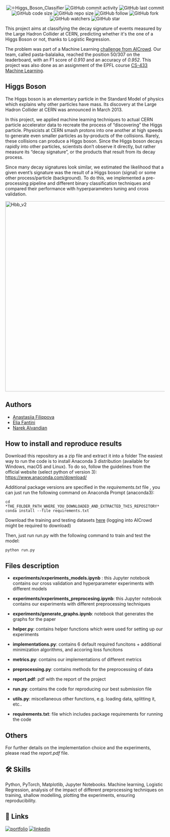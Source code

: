 <p align="center">
  <img alt="⚛️Higgs_Boson_Classifier" src="https://user-images.githubusercontent.com/62103572/183050158-52a3122b-35c2-4357-929a-f568c7a0ec38.png">
  <img alt="GitHub commit activity" src="https://img.shields.io/github/commit-activity/y/EliaFantini/Higgs-Boson-Classifier-using-LHC-CERN-data">
  <img alt="GitHub last commit" src="https://img.shields.io/github/last-commit/EliaFantini/Higgs-Boson-Classifier-using-LHC-CERN-data">
  <img alt="GitHub code size" src="https://img.shields.io/github/languages/code-size/EliaFantini/Higgs-Boson-Classifier-using-LHC-CERN-data">
  <img alt="GitHub repo size" src="https://img.shields.io/github/repo-size/EliaFantini/Higgs-Boson-Classifier-using-LHC-CERN-data">
  <img alt="GitHub follow" src="https://img.shields.io/github/followers/EliaFantini?label=Follow">
  <img alt="GitHub fork" src="https://img.shields.io/github/forks/EliaFantini/Higgs-Boson-Classifier-using-LHC-CERN-data?label=Fork">
  <img alt="GitHub watchers" src="https://img.shields.io/github/watchers/EliaFantini/Higgs-Boson-Classifier-using-LHC-CERN-data?abel=Watch">
  <img alt="GitHub star" src="https://img.shields.io/github/stars/EliaFantini/Higgs-Boson-Classifier-using-LHC-CERN-data?style=social">
</p>


This project aims at classifying the decay signature of events measured by the Large Hadron Collider at CERN, predicting whether it's the one of a Higgs Boson or not, thanks to Logistic Regression.

The problem was part of a Machine Learning [challenge from AICrowd](https://www.aicrowd.com/challenges/epfl-machine-learning-higgs). Our team, called pasta-balalaika, reached the position 50/307 on the leaderboard, with an F1 score of *0.910* and an accuracy	of *0.952*. This project was also done as an assignment of the EPFL course [CS-433 Machine Learning](https://edu.epfl.ch/coursebook/en/machine-learning-CS-433).

## Higgs Boson
The Higgs boson is an elementary particle in the Standard Model of physics which explains why other particles
have mass. Its discovery at the Large Hadron Collider at CERN was announced in March 2013. 

In this project, we applied machine learning techniques to actual CERN particle accelerator data to recreate the process of
“discovering” the Higgs particle. Physicists at CERN smash protons into one another at
high speeds to generate even smaller particles as by-products of the collisions. Rarely, these collisions can produce
a Higgs boson. Since the Higgs boson decays rapidly into other particles, scientists don’t observe it directly,
but rather measure its “decay signature”, or the products that result from its decay process. 

Since many decay signatures look similar, we estimated the likelihood that a given event’s signature was the result of a
Higgs boson (signal) or some other process/particle (background). To do this, we implemented a pre-processing pipeline and different binary classification
techniques and compared their performance with hyperparameters tuning and cross validation.

<img width="600" alt="Hbb_v2" src="https://user-images.githubusercontent.com/62103572/183052578-ba8910b8-ba31-46d8-b5b0-96048ff90941.png">


## Authors 
-  [Anastasiia Filippova](https://github.com/nastya236)
-  [Elia Fantini](https://github.com/EliaFantini)
-  [Narek Alvandian](https://github.com/narekvslife)

## How to install and reproduce results
Download this repository as a zip file and extract it into a folder
The easiest way to run the code is to install
Anaconda 3 distribution (available for Windows, macOS and
Linux). To do so, follow the guidelines from the official
website (select python of version 3): https://www.anaconda.com/download/

Additional package versions are specified in the *requirements.txt* file , you can just run the following command on Anaconda Prompt (anaconda3):
```shell
cd *THE_FOLDER_PATH_WHERE_YOU_DOWNLOADED_AND_EXTRACTED_THIS_REPOSITORY*
conda install --file requirements.txt
```
Download the training and testing datasets [here](https://www.aicrowd.com/challenges/epfl-machine-learning-higgs/dataset_files) (logging into AICrowd might be required to download)

Then, just run run.py with the following command to train and test the model:
```shell
python run.py
```

## Files description

- **experiments/experiments_models.ipynb** : this Jupyter notebook contains our cross validation and hyperparameter experiments with different models

- **experiments/experiments_preprocesing.ipynb**: this Jupyter notebook contains our experiments with different preprocessing techniques

- **experiments/generate_graphs.ipynb**: notebook that generates the graphs for the paper

- **helper.py**: contains helper functions which were used for setting up our experiments  

- **implementations.py**: contains 6 default required funcitons + additional minimization algorithms, and accoring loss funcitons 

- **metrics.py**: contains our implementations of different metrics

- **preprocessing.py**: contains methods for the preprocessing of data 

- **report.pdf**: pdf with the report of the project

- **run.py**: contains the code for reproducing our best submission file

- **utils.py**: miscellaneous other functions, e.g. loading data, splitting it, etc..

- **requirements.txt**: file which includes package requirements for running the code

## Others
For further details on the implementation choice and the experiments, please read the *report.pdf* file.
## 🛠 Skills
Python, PyTorch, Matplotlib, Jupyter Notebooks. Machine learning, Logistic Regression, analysis of the impact of different preprocessing techniques on training, shallow modelling, plotting the experiments, ensuring reproducibility.
## 🔗 Links
[![portfolio](https://img.shields.io/badge/my_portfolio-000?style=for-the-badge&logo=ko-fi&logoColor=white)](https://github.com/EliaFantini/)
[![linkedin](https://img.shields.io/badge/linkedin-0A66C2?style=for-the-badge&logo=linkedin&logoColor=white)](https://www.linkedin.com/in/-elia-fantini/)

